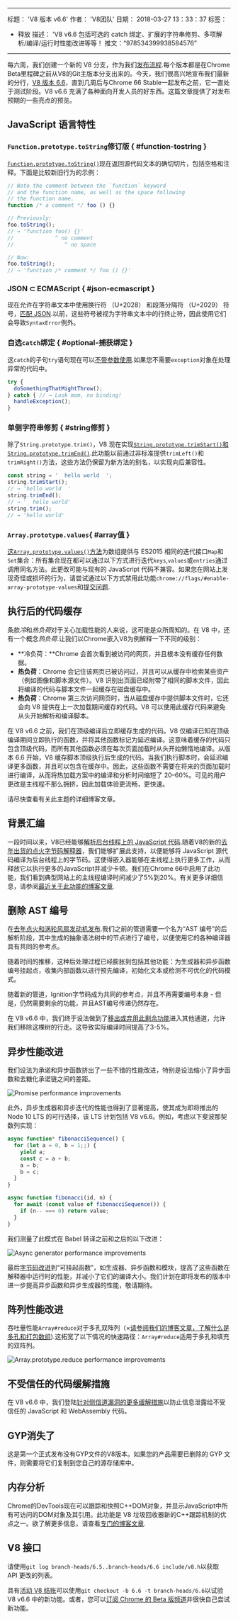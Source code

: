 ***

标题： 'V8 版本 v6.6'
作者： 'V8团队'
日期： 2018-03-27 13：33：37
标签：

*   释放
    描述： 'V8 v6.6 包括可选的 catch 绑定、扩展的字符串修剪、多项解析/编译/运行时性能改进等等！
    推文：“978534399938584576”

***

每六周，我们创建一个新的 V8 分支，作为我们[发布流程](/docs/release-process).每个版本都是在Chrome Beta里程碑之前从V8的Git主版本分支出来的。今天，我们很高兴地宣布我们最新的分行，[V8 版本 6.6](https://chromium.googlesource.com/v8/v8.git/+log/branch-heads/6.6)，直到几周后与Chrome 66 Stable一起发布之前，它一直处于测试阶段。V8 v6.6 充满了各种面向开发人员的好东西。这篇文章提供了对发布预期的一些亮点的预览。

## JavaScript 语言特性

### `Function.prototype.toString`修订版 { #function-tostring }

[`Function.prototype.toString()`](/features/function-tostring)现在返回源代码文本的确切切片，包括空格和注释。下面是比较新旧行为的示例：

```js
// Note the comment between the `function` keyword
// and the function name, as well as the space following
// the function name.
function /* a comment */ foo () {}

// Previously:
foo.toString();
// → 'function foo() {}'
//             ^ no comment
//                ^ no space

// Now:
foo.toString();
// → 'function /* comment */ foo () {}'
```

### JSON ⊂ ECMAScript { #json-ecmascript }

现在允许在字符串文本中使用换行符 （U+2028） 和段落分隔符 （U+2029） 符号，[匹配 JSON](/features/subsume-json).以前，这些符号被视为字符串文本中的行终止符，因此使用它们会导致`SyntaxError`例外。

### 自选`catch`绑定 { #optional-捕获绑定 }

这`catch`的子句`try`语句现在可以[不带参数使用](/features/optional-catch-binding).如果您不需要`exception`对象在处理异常的代码中。

```js
try {
  doSomethingThatMightThrow();
} catch { // → Look mom, no binding!
  handleException();
}
```

### 单侧字符串修剪 { #string修剪 }

除了`String.prototype.trim()`，V8 现在实现[`String.prototype.trimStart()`和`String.prototype.trimEnd()`](/features/string-trimming).此功能以前通过非标准提供`trimLeft()`和`trimRight()`方法，这些方法仍保留为新方法的别名，以实现向后兼容性。

```js
const string = '  hello world  ';
string.trimStart();
// → 'hello world  '
string.trimEnd();
// → '  hello world'
string.trim();
// → 'hello world'
```

### `Array.prototype.values`{ #array值 }

[这`Array.prototype.values()`方法](https://tc39.es/ecma262/#sec-array.prototype.values)为数组提供与 ES2015 相同的迭代接口`Map`和`Set`集合：所有集合现在都可以通过以下方式进行迭代`keys`,`values`或`entries`通过调用同名方法。此更改可能与现有的 JavaScript 代码不兼容。如果您在网站上发现奇怪或损坏的行为，请尝试通过以下方式禁用此功能`chrome://flags/#enable-array-prototype-values`和[提交问题](https://bugs.chromium.org/p/v8/issues/entry?template=Defect+report+from+user).

## 执行后的代码缓存

条款*冷*和*热负荷*对于关心加载性能的人来说，这可能是众所周知的。在 V8 中，还有一个概念*热负荷*.让我们以Chrome嵌入V8为例解释一下不同的级别：

*   **冷负荷：**Chrome 会首次看到被访问的网页，并且根本没有缓存任何数据。
*   **热负荷**：Chrome 会记住该网页已被访问过，并且可以从缓存中检索某些资产（例如图像和脚本源文件）。V8 识别出页面已经附带了相同的脚本文件，因此将编译的代码与脚本文件一起缓存在磁盘缓存中。
*   **热负荷**：Chrome 第三次访问网页时，当从磁盘缓存中提供脚本文件时，它还会向 V8 提供在上一次加载期间缓存的代码。V8 可以使用此缓存代码来避免从头开始解析和编译脚本。

在 V8 v6.6 之前，我们在顶级编译后立即缓存生成的代码。V8 仅编译已知在顶级编译期间立即执行的函数，并将其他函数标记为延迟编译。这意味着缓存的代码只包含顶级代码，而所有其他函数必须在每次页面加载时从头开始懒惰地编译。从版本 6.6 开始，V8 缓存脚本顶级执行后生成的代码。当我们执行脚本时，会延迟编译更多函数，并且可以包含在缓存中。因此，这些函数不需要在将来的页面加载时进行编译，从而将热加载方案中的编译和分析时间缩短了 20–60%。可见的用户更改是主线程不那么拥挤，因此加载体验更流畅，更快速。

请尽快查看有关此主题的详细博客文章。

## 背景汇编

一段时间以来，V8已经能够[解析后台线程上的 JavaScript 代码](https://blog.chromium.org/2015/03/new-javascript-techniques-for-rapid.html).随着V8的新的[去年出货的点火字节码解释器](/blog/launching-ignition-and-turbofan)，我们能够扩展此支持，以便能够将 JavaScript 源代码编译为后台线程上的字节码。这使得嵌入器能够在主线程上执行更多工作，从而释放它以执行更多的JavaScript并减少卡顿。我们在Chrome 66中启用了此功能，我们看到典型网站上的主线程编译时间减少了5%到20%。有关更多详细信息，请参阅[最近关于此功能的博客文章](/blog/background-compilation).

## 删除 AST 编号

在[去年点火和涡轮风扇发动机发布](/blog/launching-ignition-and-turbofan).我们之前的管道需要一个名为“AST 编号”的后解析阶段，其中生成的抽象语法树中的节点进行了编号，以便使用它的各种编译器具有共同的参考点。

随着时间的推移，这种后处理过程已经膨胀到包括其他功能：为生成器和异步函数编号挂起点，收集内部函数以进行预先编译，初始化文本或检测不可优化的代码模式。

随着新的管道，Ignition字节码成为共同的参考点，并且不再需要编号本身 - 但是，仍然需要剩余的功能，并且AST编号传递仍然存在。

在 V8 v6.6 中，我们终于设法做到了[移出或弃用此剩余功能](https://bugs.chromium.org/p/v8/issues/detail?id=7178)进入其他通道，允许我们移除这棵树的行走。这导致实际编译时间提高了3-5%。

## 异步性能改进

我们设法为承诺和异步函数挤出了一些不错的性能改进，特别是设法缩小了异步函数和去糖化承诺链之间的差距。

![Promise performance improvements](/\_img/v8-release-66/promise.svg)

此外，异步生成器和异步迭代的性能也得到了显著提高，使其成为即将推出的 Node 10 LTS 的可行选择，该 LTS 计划包括 V8 v6.6。例如，考虑以下斐波那契数列实现：

```js
async function* fibonacciSequence() {
  for (let a = 0, b = 1;;) {
    yield a;
    const c = a + b;
    a = b;
    b = c;
  }
}

async function fibonacci(id, n) {
  for await (const value of fibonacciSequence()) {
    if (n-- === 0) return value;
  }
}
```

我们测量了此模式在 Babel 转译之前和之后的以下改进：

![Async generator performance improvements](/\_img/v8-release-66/async-generator.svg)

最后[字节码改进](https://chromium-review.googlesource.com/c/v8/v8/+/866734)到“可挂起函数”，如生成器、异步函数和模块，提高了这些函数在解释器中运行时的性能，并减小了它们的编译大小。我们计划在即将发布的版本中进一步提高异步函数和异步生成器的性能，敬请期待。

## 阵列性能改进

吞吐量性能`Array#reduce`对于多孔双阵列（×[请参阅我们的博客文章，了解什么是多孔和打包数组](/blog/elements-kinds)).这拓宽了以下情况的快速路径：`Array#reduce`适用于多孔和填充的双阵列。

![Array.prototype.reduce performance improvements](/\_img/v8-release-66/array-reduce.svg)

## 不受信任的代码缓解措施

在 V8 v6.6 中，我们登陆[针对侧信道漏洞的更多缓解措施](/docs/untrusted-code-mitigations)以防止信息泄露给不受信任的 JavaScript 和 WebAssembly 代码。

## GYP消失了

这是第一个正式发布没有GYP文件的V8版本。如果您的产品需要已删除的 GYP 文件，则需要将它们复制到您自己的源存储库中。

## 内存分析

Chrome的DevTools现在可以跟踪和快照C++DOM对象，并显示JavaScript中所有可访问的DOM对象及其引用。此功能是 V8 垃圾回收器新的C++跟踪机制的优点之一。欲了解更多信息，请查看[专门的博客文章](/blog/tracing-js-dom).

## V8 接口

请使用`git log branch-heads/6.5..branch-heads/6.6 include/v8.h`以获取 API 更改的列表。

具有[活动 V8 结账](/docs/source-code#using-git)可以使用`git checkout -b 6.6 -t branch-heads/6.6`以试验 V8 v6.6 中的新功能。或者，您可以[订阅 Chrome 的 Beta 版频道](https://www.google.com/chrome/browser/beta.html)并很快自己尝试新功能。
